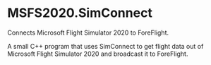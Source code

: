 # MSFS2020.SimConnect
Connects Microsoft Flight Simulator 2020 to ForeFlight.

A small C++ program that uses SimConnect to get flight data out of Microsoft Flight Simulator 2020 and broadcast it to ForeFlight.
